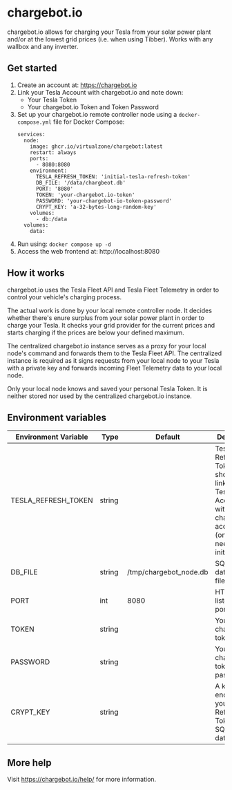 # chargebot.io
chargebot.io allows for charging your Tesla from your solar power plant and/or at the lowest grid prices (i.e. when using Tibber). Works with any wallbox and any inverter.

## Get started
1. Create an account at: https://chargebot.io
1. Link your Tesla Account with chargebot.io and note down:
   * Your Tesla Token
   * Your chargebot.io Token and Token Password
1. Set up your chargebot.io remote controller node using a ```docker-compose.yml``` file for Docker Compose:
   ```
   services:
     node:
       image: ghcr.io/virtualzone/chargebot:latest
       restart: always
       ports:
         - 8080:8080
       environment:
         TESLA_REFRESH_TOKEN: 'initial-tesla-refresh-token'
         DB_FILE: '/data/chargbeot.db'
         PORT: '8080'
         TOKEN: 'your-chargebot.io-token'
         PASSWORD: 'your-chargebot-io-token-password'
         CRYPT_KEY: 'a-32-bytes-long-random-key'
       volumes:
         - db:/data
     volumes: 
       data:
   ```
1. Run using: ```docker compose up -d```
1. Access the web frontend at: http://localhost:8080

## How it works
chargebot.io uses the Tesla Fleet API and Tesla Fleet Telemetry in order to control your vehicle's charging process.

The actual work is done by your local remote controller node. It decides whether there's enure surplus from your solar power plant in order to charge your Tesla. It checks your grid provider for the current prices and starts charging if the prices are below your defined maximum.

The centralized chargebot.io instance serves as a proxy for your local node's command and forwards them to the Tesla Fleet API. The centralized instance is required as it signs requests from your local node to your Tesla with a private key and forwards incoming Fleet Telemetry data to your local node.

Only your local node knows and saved your personal Tesla Token. It is neither stored nor used by the centralized chargebot.io instance.

## Environment variables
| Environment Variable | Type | Default | Description |
| --- | --- | --- | --- |
| TESLA_REFRESH_TOKEN | string |  | Tesla Refresh Token shown after linking your Tesla Account with your chargebot.io account (only needed for initial setup) |
| DB_FILE | string | /tmp/chargebot_node.db | SQLite database file |
| PORT | int | 8080 | HTTP listening port |
| TOKEN | string |  | Your chargebot.io token |
| PASSWORD | string |  | Your chargebot.io token's password |
| CRYPT_KEY | string |  | A key for encrypting your Tesla Refresh Token in the SQLite database |

## More help
Visit https://chargebot.io/help/ for more information.